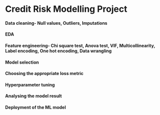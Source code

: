 # Credit Risk Modelling Project

#### Data cleaning- Null values, Outliers, Imputations
#### EDA
#### Feature engineering- Chi square test, Anova test, VIF, Multicollinearity, Label encoding, One hot encoding, Data wrangling
#### Model selection
#### Choosing the appropriate loss metric
#### Hyperparameter tuning
#### Analysing the model result
#### Deployment of the ML model
